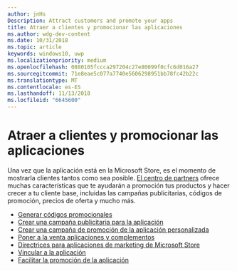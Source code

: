 ```yaml
---
author: jnHs
Description: Attract customers and promote your apps
title: Atraer a clientes y promocionar las aplicaciones
ms.author: wdg-dev-content
ms.date: 10/31/2018
ms.topic: article
keywords: windows10, uwp
ms.localizationpriority: medium
ms.openlocfilehash: 0880105fccca297204c27e80099f0cfc6d016a27
ms.sourcegitcommit: 71e8eae5c077a7740e5606298951bb78fc42b22c
ms.translationtype: MT
ms.contentlocale: es-ES
ms.lasthandoff: 11/13/2018
ms.locfileid: "6645600"
---
```

# <a name="attract-customers-and-promote-your-apps"></a>Atraer a clientes y promocionar las aplicaciones

Una vez que la aplicación está en la Microsoft Store, es el momento de mostrarla clientes tantos como sea posible. [El centro de partners](https://partner.microsoft.com/dashboard) ofrece muchas características que te ayudarán a promoción tus productos y hacer crecer a tu cliente base, incluidas las campañas publicitarias, códigos de promoción, precios de oferta y mucho más.

-   [Generar códigos promocionales](generate-promotional-codes.md)
-   [Crear una campaña publicitaria para la aplicación](create-an-ad-campaign-for-your-app.md)
-   [Crear una campaña de promoción de la aplicación personalizada](create-a-custom-app-promotion-campaign.md)
-   [Poner a la venta aplicaciones y complementos](put-apps-and-add-ons-on-sale.md)
-   [Directrices para aplicaciones de marketing de Microsoft Store](app-marketing-guidelines.md)
-   [Vincular a la aplicación](link-to-your-app.md)
-   [Facilitar la promoción de la aplicación](make-your-app-easier-to-promote.md)

 

 
